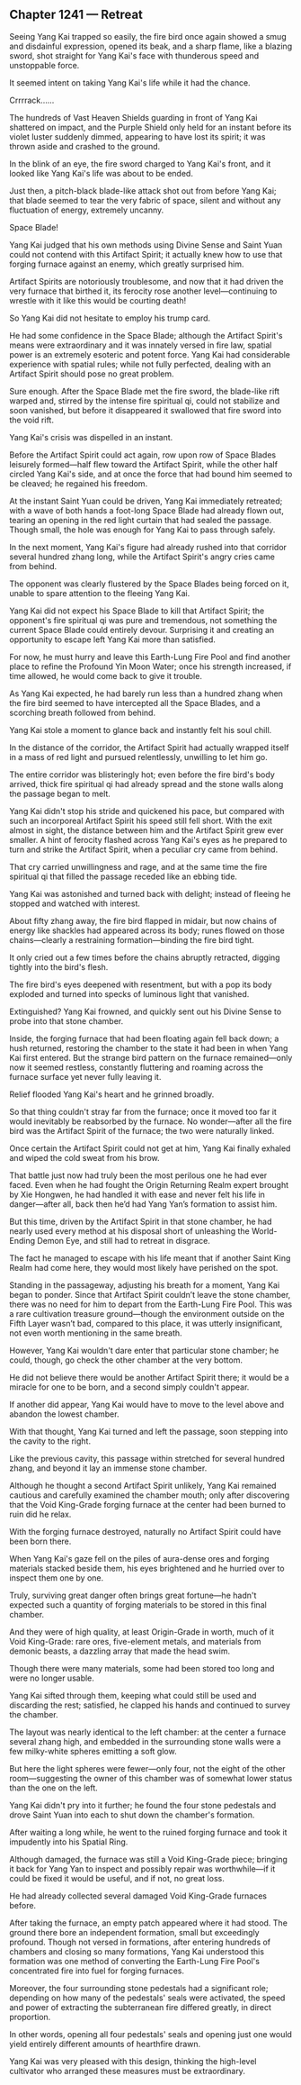 ## Chapter 1241 — Retreat

Seeing Yang Kai trapped so easily, the fire bird once again showed a smug and disdainful expression, opened its beak, and a sharp flame, like a blazing sword, shot straight for Yang Kai's face with thunderous speed and unstoppable force.

It seemed intent on taking Yang Kai's life while it had the chance.

Crrrrack……

The hundreds of Vast Heaven Shields guarding in front of Yang Kai shattered on impact, and the Purple Shield only held for an instant before its violet luster suddenly dimmed, appearing to have lost its spirit; it was thrown aside and crashed to the ground.

In the blink of an eye, the fire sword charged to Yang Kai's front, and it looked like Yang Kai's life was about to be ended.

Just then, a pitch-black blade-like attack shot out from before Yang Kai; that blade seemed to tear the very fabric of space, silent and without any fluctuation of energy, extremely uncanny.

Space Blade!

Yang Kai judged that his own methods using Divine Sense and Saint Yuan could not contend with this Artifact Spirit; it actually knew how to use that forging furnace against an enemy, which greatly surprised him.

Artifact Spirits are notoriously troublesome, and now that it had driven the very furnace that birthed it, its ferocity rose another level—continuing to wrestle with it like this would be courting death!

So Yang Kai did not hesitate to employ his trump card.

He had some confidence in the Space Blade; although the Artifact Spirit's means were extraordinary and it was innately versed in fire law, spatial power is an extremely esoteric and potent force. Yang Kai had considerable experience with spatial rules; while not fully perfected, dealing with an Artifact Spirit should pose no great problem.

Sure enough. After the Space Blade met the fire sword, the blade-like rift warped and, stirred by the intense fire spiritual qi, could not stabilize and soon vanished, but before it disappeared it swallowed that fire sword into the void rift.

Yang Kai's crisis was dispelled in an instant.

Before the Artifact Spirit could act again, row upon row of Space Blades leisurely formed—half flew toward the Artifact Spirit, while the other half circled Yang Kai's side, and at once the force that had bound him seemed to be cleaved; he regained his freedom.

At the instant Saint Yuan could be driven, Yang Kai immediately retreated; with a wave of both hands a foot-long Space Blade had already flown out, tearing an opening in the red light curtain that had sealed the passage. Though small, the hole was enough for Yang Kai to pass through safely.

In the next moment, Yang Kai's figure had already rushed into that corridor several hundred zhang long, while the Artifact Spirit's angry cries came from behind.

The opponent was clearly flustered by the Space Blades being forced on it, unable to spare attention to the fleeing Yang Kai.

Yang Kai did not expect his Space Blade to kill that Artifact Spirit; the opponent's fire spiritual qi was pure and tremendous, not something the current Space Blade could entirely devour. Surprising it and creating an opportunity to escape left Yang Kai more than satisfied.

For now, he must hurry and leave this Earth-Lung Fire Pool and find another place to refine the Profound Yin Moon Water; once his strength increased, if time allowed, he would come back to give it trouble.

As Yang Kai expected, he had barely run less than a hundred zhang when the fire bird seemed to have intercepted all the Space Blades, and a scorching breath followed from behind.

Yang Kai stole a moment to glance back and instantly felt his soul chill.

In the distance of the corridor, the Artifact Spirit had actually wrapped itself in a mass of red light and pursued relentlessly, unwilling to let him go.

The entire corridor was blisteringly hot; even before the fire bird's body arrived, thick fire spiritual qi had already spread and the stone walls along the passage began to melt.

Yang Kai didn't stop his stride and quickened his pace, but compared with such an incorporeal Artifact Spirit his speed still fell short. With the exit almost in sight, the distance between him and the Artifact Spirit grew ever smaller. A hint of ferocity flashed across Yang Kai's eyes as he prepared to turn and strike the Artifact Spirit, when a peculiar cry came from behind.

That cry carried unwillingness and rage, and at the same time the fire spiritual qi that filled the passage receded like an ebbing tide.

Yang Kai was astonished and turned back with delight; instead of fleeing he stopped and watched with interest.

About fifty zhang away, the fire bird flapped in midair, but now chains of energy like shackles had appeared across its body; runes flowed on those chains—clearly a restraining formation—binding the fire bird tight.

It only cried out a few times before the chains abruptly retracted, digging tightly into the bird's flesh.

The fire bird's eyes deepened with resentment, but with a pop its body exploded and turned into specks of luminous light that vanished.

Extinguished? Yang Kai frowned, and quickly sent out his Divine Sense to probe into that stone chamber.

Inside, the forging furnace that had been floating again fell back down; a hush returned, restoring the chamber to the state it had been in when Yang Kai first entered. But the strange bird pattern on the furnace remained—only now it seemed restless, constantly fluttering and roaming across the furnace surface yet never fully leaving it.

Relief flooded Yang Kai's heart and he grinned broadly.

So that thing couldn't stray far from the furnace; once it moved too far it would inevitably be reabsorbed by the furnace. No wonder—after all the fire bird was the Artifact Spirit of the furnace; the two were naturally linked.

Once certain the Artifact Spirit could not get at him, Yang Kai finally exhaled and wiped the cold sweat from his brow.

That battle just now had truly been the most perilous one he had ever faced. Even when he had fought the Origin Returning Realm expert brought by Xie Hongwen, he had handled it with ease and never felt his life in danger—after all, back then he’d had Yang Yan’s formation to assist him.

But this time, driven by the Artifact Spirit in that stone chamber, he had nearly used every method at his disposal short of unleashing the World-Ending Demon Eye, and still had to retreat in disgrace.

The fact he managed to escape with his life meant that if another Saint King Realm had come here, they would most likely have perished on the spot.

Standing in the passageway, adjusting his breath for a moment, Yang Kai began to ponder. Since that Artifact Spirit couldn’t leave the stone chamber, there was no need for him to depart from the Earth-Lung Fire Pool. This was a rare cultivation treasure ground—though the environment outside on the Fifth Layer wasn’t bad, compared to this place, it was utterly insignificant, not even worth mentioning in the same breath.

However, Yang Kai wouldn't dare enter that particular stone chamber; he could, though, go check the other chamber at the very bottom.

He did not believe there would be another Artifact Spirit there; it would be a miracle for one to be born, and a second simply couldn't appear.

If another did appear, Yang Kai would have to move to the level above and abandon the lowest chamber.

With that thought, Yang Kai turned and left the passage, soon stepping into the cavity to the right.

Like the previous cavity, this passage within stretched for several hundred zhang, and beyond it lay an immense stone chamber.

Although he thought a second Artifact Spirit unlikely, Yang Kai remained cautious and carefully examined the chamber mouth; only after discovering that the Void King-Grade forging furnace at the center had been burned to ruin did he relax.

With the forging furnace destroyed, naturally no Artifact Spirit could have been born there.

When Yang Kai's gaze fell on the piles of aura-dense ores and forging materials stacked beside them, his eyes brightened and he hurried over to inspect them one by one.

Truly, surviving great danger often brings great fortune—he hadn't expected such a quantity of forging materials to be stored in this final chamber.

And they were of high quality, at least Origin-Grade in worth, much of it Void King-Grade: rare ores, five-element metals, and materials from demonic beasts, a dazzling array that made the head swim.

Though there were many materials, some had been stored too long and were no longer usable.

Yang Kai sifted through them, keeping what could still be used and discarding the rest; satisfied, he clapped his hands and continued to survey the chamber.

The layout was nearly identical to the left chamber: at the center a furnace several zhang high, and embedded in the surrounding stone walls were a few milky-white spheres emitting a soft glow.

But here the light spheres were fewer—only four, not the eight of the other room—suggesting the owner of this chamber was of somewhat lower status than the one on the left.

Yang Kai didn't pry into it further; he found the four stone pedestals and drove Saint Yuan into each to shut down the chamber's formation.

After waiting a long while, he went to the ruined forging furnace and took it impudently into his Spatial Ring.

Although damaged, the furnace was still a Void King-Grade piece; bringing it back for Yang Yan to inspect and possibly repair was worthwhile—if it could be fixed it would be useful, and if not, no great loss.

He had already collected several damaged Void King-Grade furnaces before.

After taking the furnace, an empty patch appeared where it had stood. The ground there bore an independent formation, small but exceedingly profound. Though not versed in formations, after entering hundreds of chambers and closing so many formations, Yang Kai understood this formation was one method of converting the Earth-Lung Fire Pool's concentrated fire into fuel for forging furnaces.

Moreover, the four surrounding stone pedestals had a significant role; depending on how many of the pedestals' seals were activated, the speed and power of extracting the subterranean fire differed greatly, in direct proportion.

In other words, opening all four pedestals' seals and opening just one would yield entirely different amounts of hearthfire drawn.

Yang Kai was very pleased with this design, thinking the high-level cultivator who arranged these measures must be extraordinary.